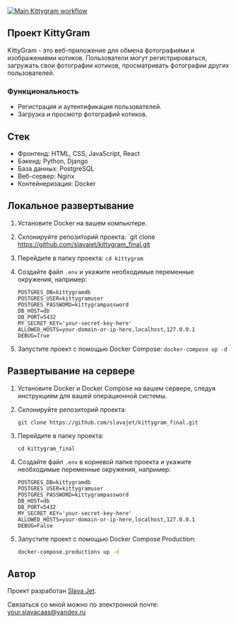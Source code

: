 [![Main Kittygram workflow](https://github.com/slavajet/kittygram_final/actions/workflows/main.yml/badge.svg)](https://github.com/slavajet/kittygram_final/actions/workflows/main.yml)

## Проект KittyGram

KittyGram - это веб-приложение для обмена фотографиями и изображениями котиков. Пользователи могут регистрироваться, загружать свои фотографии котиков, просматривать фотографии других пользователей.

### Функциональность

- Регистрация и аутентификация пользователей.
- Загрузка и просмотр фотографий котиков.

## Стек

- Фронтенд: HTML, CSS, JavaScript, React
- Бэкенд: Python, Django
- База данных: PostgreSQL
- Веб-сервер: Nginx
- Контейнеризация: Docker

## Локальное развертывание

1. Установите Docker на вашем компьютере.

2. Склонируйте репозиторий проекта: `git clone https://github.com/slavajet/kittygram_final.git

3. Перейдите в папку проекта: `cd kittygram`

4. Создайте файл `.env` и укажите необходимые переменные окружения, например:
    ```env
    POSTGRES_DB=kittygramdb
    POSTGRES_USER=kittygramuser
    POSTGRES_PASSWORD=kittygrampassword
    DB_HOST=db
    DB_PORT=5432
    MY_SECRET_KEY='your-secret-key-here'
    ALLOWED_HOSTS=your-domain-or-ip-here,localhost,127.0.0.1
    DEBUG=True
    ```
5. Запустите проект с помощью Docker Compose: `docker-compose up -d`

## Развертывание на сервере

1. Установите Docker и Docker Compose на вашем сервере, следуя инструкциям для вашей операционной системы.
2. Склонируйте репозиторий проекта:
    ```
    git clone https://github.com/slavajet/kittygram_final.git
    ```
3. Перейдите в папку проекта:
    ```
    cd kittygram_final
    ```
4. Создайте файл `.env` в корневой папке проекта и укажите необходимые переменные окружения, например:
    ```env
    POSTGRES_DB=kittygramdb
    POSTGRES_USER=kittygramuser
    POSTGRES_PASSWORD=kittygrampassword
    DB_HOST=db
    DB_PORT=5432
    MY_SECRET_KEY='your-secret-key-here'
    ALLOWED_HOSTS=your-domain-or-ip-here,localhost,127.0.0.1
    DEBUG=False
    ```

5. Запустите проект с помощью Docker Compose Production:

    ```bash
    docker-compose.productions up -d
    ```

## Автор

Проект разработан [Slava Jet](https://github.com/slavajet).

Связаться со мной можно по электронной почте: your.slavacaas@yandex.ru
